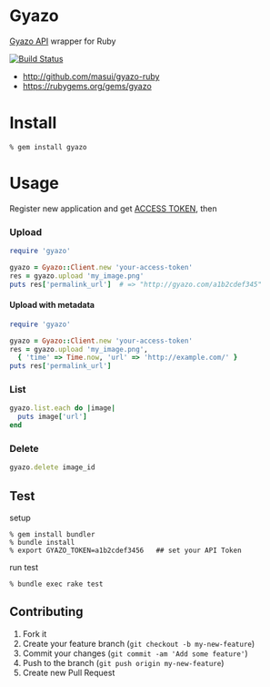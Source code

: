 Gyazo
=====
[Gyazo API](https://gyazo.com/api/docs) wrapper for Ruby

[![Build Status](https://travis-ci.org/masui/gyazo-ruby.svg?branch=master)](https://travis-ci.org/masui/gyazo-ruby)

- http://github.com/masui/gyazo-ruby
- https://rubygems.org/gems/gyazo


# Install


    % gem install gyazo


# Usage

Register new application and get [ACCESS TOKEN](https://gyazo.com/oauth/applications), then

### Upload

```ruby
require 'gyazo'

gyazo = Gyazo::Client.new 'your-access-token'
res = gyazo.upload 'my_image.png'
puts res['permalink_url']  # => "http://gyazo.com/a1b2cdef345"
```
#### Upload with metadata

```ruby
require 'gyazo'

gyazo = Gyazo::Client.new 'your-access-token'
res = gyazo.upload 'my_image.png',
  { 'time' => Time.now, 'url' => 'http://example.com/' }
puts res['permalink_url']
```

### List

```ruby
gyazo.list.each do |image|
  puts image['url']
end
```

### Delete

```ruby
gyazo.delete image_id
```


Test
----

setup

    % gem install bundler
    % bundle install
    % export GYAZO_TOKEN=a1b2cdef3456   ## set your API Token

run test

    % bundle exec rake test


Contributing
------------
1. Fork it
2. Create your feature branch (`git checkout -b my-new-feature`)
3. Commit your changes (`git commit -am 'Add some feature'`)
4. Push to the branch (`git push origin my-new-feature`)
5. Create new Pull Request
